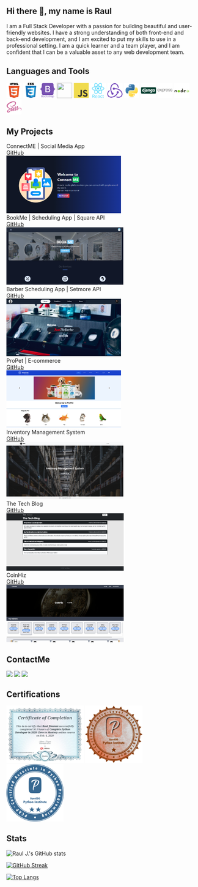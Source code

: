 ## Hi there 👋, my name is Raul

I am a Full Stack Developer with a passion for building beautiful and user-friendly websites. I have a strong understanding of both front-end and back-end development, and I am excited to put my skills to use in a professional setting. I am a quick learner and a team player, and I am confident that I can be a valuable asset to any web development team.

## Languages and Tools

[<img width="40" height="40" src="https://raw.githubusercontent.com/devicons/devicon/master/icons/html5/html5-original-wordmark.svg"/>](https://www.w3.org/html/)
[<img width="40" height="40" src="https://raw.githubusercontent.com/devicons/devicon/master/icons/css3/css3-original-wordmark.svg"/>](https://www.w3schools.com/css/)
[<img width="40" height="40" src="https://raw.githubusercontent.com/devicons/devicon/master/icons/bootstrap/bootstrap-plain-wordmark.svg"/>](https://getbootstrap.com)
[<img width="40" height="40" src="https://www.vectorlogo.zone/logos/tailwindcss/tailwindcss-icon.svg"/>](https://tailwindcss.com/)
[<img width="40" height="40" src="https://raw.githubusercontent.com/devicons/devicon/master/icons/javascript/javascript-original.svg"/>](https://developer.mozilla.org/en-US/docs/Web/JavaScript)
[<img width="40" height="40" src="https://raw.githubusercontent.com/devicons/devicon/master/icons/react/react-original-wordmark.svg"/>](https://reactjs.org/)
[<img width="40" height="40" src="https://raw.githubusercontent.com/devicons/devicon/master/icons/redux/redux-original.svg"/>](https://redux.js.org)
[<img width="40" height="40" src="https://raw.githubusercontent.com/devicons/devicon/master/icons/python/python-original.svg"/>](https://www.python.org)
[<img width="40" height="40" src="https://raw.githubusercontent.com/devicons/devicon/master/icons/django/django-original.svg"/>](https://www.djangoproject.com/)
[<img width="40" height="40" src="https://raw.githubusercontent.com/devicons/devicon/master/icons/express/express-original-wordmark.svg"/>](https://expressjs.com)
[<img width="40" height="40" src="https://raw.githubusercontent.com/devicons/devicon/master/icons/nodejs/nodejs-original-wordmark.svg"/>](https://nodejs.org)
[<img width="40" height="40" src="https://raw.githubusercontent.com/devicons/devicon/master/icons/sass/sass-original.svg"/>](https://sass-lang.com)

## My Projects
ConnectME | Social Media App  
[GitHub](https://github.com/jimenezraul/social-media)  
[<img height='150' src="assets/img/connectme.png"/>](https://morning-tundra-02449.herokuapp.com/)  
BookMe | Scheduling App | Square API   
[GitHub](https://github.com/jimenezraul/BookMe)  
[<img height='150' src="assets/img/bookme.png"/>](https://desolate-chamber-34231.herokuapp.com/)  
Barber Scheduling App | Setmore API   
[GitHub](https://github.com/jimenezraul/BarberSchedulingApp)  
[<img height='150' src="assets/img/barberapp.png"/>](https://limitless-spire-83509.herokuapp.com/)  
ProPet | E-commerce  
[GitHub](https://github.com/jimenezraul/pet-supplies-store)  
[<img height='150' src="assets/img/pet-store.png"/>](https://afternoon-spire-43659.herokuapp.com/)  
Inventory Management System  
[GitHub](https://github.com/jimenezraul/IMS)  
[<img height='150' src="assets/img/main.png"/>](https://ims-inventory-s.herokuapp.com/)  
The Tech Blog  
[GitHub](https://github.com/jimenezraul/mvc-tech-blog)  
[<img height='150' src="assets/img/the-tech-blog.png"/>](https://peaceful-hollows-93155.herokuapp.com/)  
CoinHiz  
[GitHub](https://github.com/jimenezraul/coinhiz)  
[<img height='150' src="assets/img/coinhiz.jpg"/>](https://jimenezraul.github.io/coinhiz/)

## ContactMe

[<img src="https://img.shields.io/badge/LinkedIn-blue?style=for-the-badge&logo=linkedin&logoColor=white"/>](https://www.linkedin.com/in/raul-jimenez-778b2a196/)
[<img src="https://img.shields.io/badge/github-brown?style=for-the-badge&logo=github&logoColor=white"/>](https://github.com/jimenezraul)
[<img src="https://img.shields.io/badge/Gmail-red?style=for-the-badge&logo=gmail&logoColor=white"/>](mailto:jimenezraul1981@gmail.com)

## Certifications

[<img height='150' src="assets/img/UC-4afac34e-7da6-4ba1-a3bb-a7f6e5c21f6f.jpeg"/>](https://www.udemy.com/certificate/UC-4afac34e-7da6-4ba1-a3bb-a7f6e5c21f6f/)
[<img height='150' src="assets/img/pcep-30-01-pcep-certified-entry-level-python-programmer.png"/>](https://www.credly.com/badges/7a168258-69af-453b-b9b2-6c4da247ff4d/public_url)
[<img height='150' src="assets/img/pcap-31-03-pcap-certified-associate-in-python-programming.png"/>](https://www.credly.com/badges/6c67f5dd-8222-4e99-a80c-668e9d845594/public_url)

## Stats

![Raul J.'s GitHub stats](https://github-readme-stats.vercel.app/api?username=jimenezraul&show_icons=true&theme=radical)

[![GitHub Streak](https://github-readme-streak-stats.herokuapp.com?user=jimenezraul&theme=dark&date_format=M%20j%5B%2C%20Y%5D)](https://git.io/streak-stats)

[![Top Langs](https://github-readme-stats.vercel.app/api/top-langs/?username=jimenezraul&layout=compact&theme=vision-friendly-dark)](https://github.com/anuraghazra/github-readme-stats)
